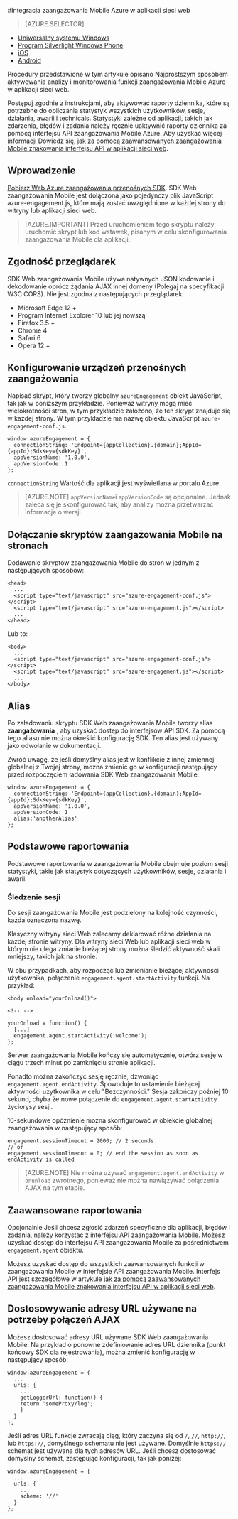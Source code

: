 <properties
    pageTitle="Azure integracji SDK Web zaangażowania Mobile | Microsoft Azure"
    description="Najnowsze aktualizacje i procedury SDK Web zaangażowania Mobile Azure"
    services="mobile-engagement"
    documentationCenter="mobile"
    authors="piyushjo"
    manager="erikre"
    editor="" />

<tags
    ms.service="mobile-engagement"
    ms.workload="mobile"
    ms.tgt_pltfrm="web"
    ms.devlang="js"
    ms.topic="article"
    ms.date="02/29/2016"
    ms.author="piyushjo" />

#<a name="integrate-azure-mobile-engagement-in-a-web-application"></a>Integracja zaangażowania Mobile Azure w aplikacji sieci web

> [AZURE.SELECTOR]
- [Uniwersalny systemu Windows](mobile-engagement-windows-store-integrate-engagement.md)
- [Program Silverlight Windows Phone](mobile-engagement-windows-phone-integrate-engagement.md)
- [iOS](mobile-engagement-ios-integrate-engagement.md)
- [Android](mobile-engagement-android-integrate-engagement.md)

Procedury przedstawione w tym artykule opisano Najprostszym sposobem aktywowania analizy i monitorowania funkcji zaangażowania Mobile Azure w aplikacji sieci web.

Postępuj zgodnie z instrukcjami, aby aktywować raporty dziennika, które są potrzebne do obliczania statystyk wszystkich użytkowników, sesje, działania, awarii i technicals. Statystyki zależne od aplikacji, takich jak zdarzenia, błędów i zadania należy ręcznie uaktywnić raporty dziennika za pomocą interfejsu API zaangażowania Mobile Azure. Aby uzyskać więcej informacji Dowiedz się, [jak za pomocą zaawansowanych zaangażowania Mobile znakowania interfejsu API w aplikacji sieci web](mobile-engagement-web-use-engagement-api.md).

## <a name="introduction"></a>Wprowadzenie

[Pobierz Web Azure zaangażowania przenośnych SDK](http://aka.ms/P7b453).
SDK Web zaangażowania Mobile jest dołączona jako pojedynczy plik JavaScript azure-engagement.js, które mają zostać uwzględnione w każdej strony do witryny lub aplikacji sieci web.

> [AZURE.IMPORTANT] Przed uruchomieniem tego skryptu należy uruchomić skrypt lub kod wstawek, pisanym w celu skonfigurowania zaangażowania Mobile dla aplikacji.

## <a name="browser-compatibility"></a>Zgodność przeglądarek

SDK Web zaangażowania Mobile używa natywnych JSON kodowanie i dekodowanie oprócz żądania AJAX innej domeny (Polegaj na specyfikacji W3C CORS). Nie jest zgodna z następujących przeglądarek:

* Microsoft Edge 12 +
* Program Internet Explorer 10 lub jej nowszą
* Firefox 3.5 +
* Chrome 4
* Safari 6
* Opera 12 +

## <a name="configure-mobile-engagement"></a>Konfigurowanie urządzeń przenośnych zaangażowania

Napisać skrypt, który tworzy globalny `azureEngagement` obiekt JavaScript, tak jak w poniższym przykładzie. Ponieważ witryny mogą mieć wielokrotności stron, w tym przykładzie założono, że ten skrypt znajduje się w każdej strony. W tym przykładzie ma nazwę obiektu JavaScript `azure-engagement-conf.js`.

    window.azureEngagement = {
      connectionString: 'Endpoint={appCollection}.{domain};AppId={appId};SdkKey={sdkKey}',
      appVersionName: '1.0.0',
      appVersionCode: 1
    };

`connectionString` Wartość dla aplikacji jest wyświetlana w portalu Azure.

> [AZURE.NOTE] `appVersionName`i `appVersionCode` są opcjonalne. Jednak zaleca się je skonfigurować tak, aby analizy można przetwarzać informacje o wersji.

## <a name="include-mobile-engagement-scripts-in-your-pages"></a>Dołączanie skryptów zaangażowania Mobile na stronach
Dodawanie skryptów zaangażowania Mobile do stron w jednym z następujących sposobów:

    <head>
      ...
      <script type="text/javascript" src="azure-engagement-conf.js"></script>
      <script type="text/javascript" src="azure-engagement.js"></script>
      ...
    </head>

Lub to:

    <body>
      ...
      <script type="text/javascript" src="azure-engagement-conf.js"></script>
      <script type="text/javascript" src="azure-engagement.js"></script>
      ...
    </body>

## <a name="alias"></a>Alias

Po załadowaniu skryptu SDK Web zaangażowania Mobile tworzy alias **zaangażowania** , aby uzyskać dostęp do interfejsów API SDK. Za pomocą tego aliasu nie można określić konfigurację SDK. Ten alias jest używany jako odwołanie w dokumentacji.

Zwróć uwagę, że jeśli domyślny alias jest w konflikcie z innej zmiennej globalnej z Twojej strony, można zmienić go w konfiguracji następujący przed rozpoczęciem ładowania SDK Web zaangażowania Mobile:

    window.azureEngagement = {
      connectionString: 'Endpoint={appCollection}.{domain};AppId={appId};SdkKey={sdkKey}',
      appVersionName: '1.0.0',
      appVersionCode: 1
      alias:'anotherAlias'
    };

## <a name="basic-reporting"></a>Podstawowe raportowania

Podstawowe raportowania w zaangażowania Mobile obejmuje poziom sesji statystyki, takie jak statystyk dotyczących użytkowników, sesje, działania i awarii.

### <a name="session-tracking"></a>Śledzenie sesji

Do sesji zaangażowania Mobile jest podzielony na kolejność czynności, każda oznaczona nazwę.

Klasyczny witryny sieci Web zalecamy deklarować różne działania na każdej stronie witryny. Dla witryny sieci Web lub aplikacji sieci web w którym nie ulega zmianie bieżącej strony można śledzić aktywność skali mniejszy, takich jak na stronie.

W obu przypadkach, aby rozpocząć lub zmienianie bieżącej aktywności użytkownika, połączenie `engagement.agent.startActivity` funkcji. Na przykład:

    <body onload="yourOnload()">

    <!-- -->

    yourOnload = function() {
      [...]
      engagement.agent.startActivity('welcome');
    };

Serwer zaangażowania Mobile kończy się automatycznie, otwórz sesję w ciągu trzech minut po zamknięciu stronie aplikacji.

Ponadto można zakończyć sesję ręcznie, dzwoniąc `engagement.agent.endActivity`. Spowoduje to ustawienie bieżącej aktywności użytkownika w celu "Bezczynności."  Sesja zakończy później 10 sekund, chyba że nowe połączenie do `engagement.agent.startActivity` życiorysy sesji.

10-sekundowe opóźnienie można skonfigurować w obiekcie globalnej zaangażowania w następujący sposób:

    engagement.sessionTimeout = 2000; // 2 seconds
    // or
    engagement.sessionTimeout = 0; // end the session as soon as endActivity is called

> [AZURE.NOTE] Nie można używać `engagement.agent.endActivity` w `onunload` zwrotnego, ponieważ nie można nawiązywać połączenia AJAX na tym etapie.

## <a name="advanced-reporting"></a>Zaawansowane raportowania

Opcjonalnie Jeśli chcesz zgłosić zdarzeń specyficzne dla aplikacji, błędów i zadania, należy korzystać z interfejsu API zaangażowania Mobile. Możesz uzyskać dostęp do interfejsu API zaangażowania Mobile za pośrednictwem `engagement.agent` obiektu.

Możesz uzyskać dostęp do wszystkich zaawansowanych funkcji w zaangażowania Mobile w interfejsie API zaangażowania Mobile. Interfejs API jest szczegółowe w artykule [jak za pomocą zaawansowanych zaangażowania Mobile znakowania interfejsu API w aplikacji sieci web](mobile-engagement-web-use-engagement-api.md).

## <a name="customize-the-urls-used-for-ajax-calls"></a>Dostosowywanie adresy URL używane na potrzeby połączeń AJAX

Możesz dostosować adresy URL używane SDK Web zaangażowania Mobile. Na przykład o ponowne zdefiniowanie adres URL dziennika (punkt końcowy SDK dla rejestrowania), można zmienić konfigurację w następujący sposób:

    window.azureEngagement = {
      ...
      urls: {
        ...        
        getLoggerUrl: function() {
        return 'someProxy/log';
        }
      }
    };

Jeśli adres URL funkcje zwracają ciąg, który zaczyna się od `/`, `//`, `http://`, lub `https://`, domyślnego schematu nie jest używane. Domyślnie `https://` schemat jest używana dla tych adresów URL. Jeśli chcesz dostosować domyślny schemat, zastępując konfiguracji, tak jak poniżej:

    window.azureEngagement = {
      ...
      urls: {
        ...      
        scheme: '//'
      }
    };
